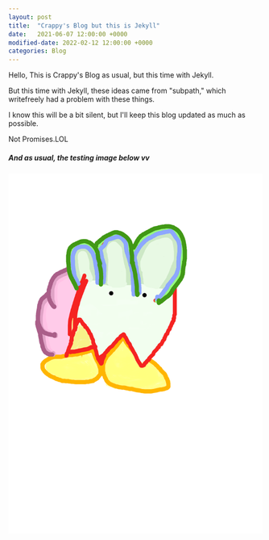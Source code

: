 ```yaml
---
layout: post
title:  "Crappy's Blog but this is Jekyll"
date:   2021-06-07 12:00:00 +0000
modified-date: 2022-02-12 12:00:00 +0000
categories: Blog
---
```

Hello, This is Crappy's Blog as usual, but this time with Jekyll.

But this time with Jekyll, these ideas came from "subpath," which writefreely had a problem with these things.

I know this will be a bit silent, but I'll keep this blog updated as much as possible.

Not Promises.LOL

##### And as usual, the testing image below vv

![Test wowowowowowo](/assets/blog/mouse_bottr.png)
